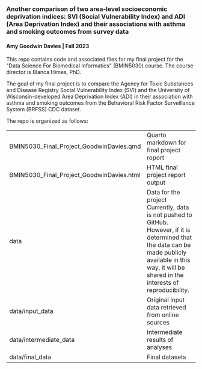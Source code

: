 ### Another comparison of two area-level socioeconomic deprivation indices: SVI (Social Vulnerability Index) and ADI (Area Deprivation Index) and their associations with asthma and smoking outcomes from survey data

#### Amy Goodwin Davies \| Fall 2023

This repo contains code and associated files for my final project for the "Data Science For Biomedical Informatics" (BMIN5030) course. The course director is Blanca Himes, PhD.

The goal of my final project is to compare the Agency for Toxic Substances and Disease Registry Social Vulnerability Index (SVI) and the University of Wisconsin-developed Area Deprivation Index (ADI) in their association with asthma and smoking outcomes from the Behavioral Risk Factor Surveillance System (BRFSS) CDC dataset.

The repo is organized as follows:

|                                           	|                                                                                                                                                                                                             	|
|-------------------------------------------	|-------------------------------------------------------------------------------------------------------------------------------------------------------------------------------------------------------------	|
| BMIN5030_Final_Project_GoodwinDavies.qmd  	| Quarto markdown for final project report                                                                                                                                                                    	|
| BMIN5030_Final_Project_GoodwinDavies.html 	| HTML final project report output                                                                                                                                                                            	|
| data                                      	| Data for the project Currently, data is not pushed to GitHub. However, if it is determined that the data can be made publicly available in this way, it will be shared in the interests of reproducibility. 	|
| data/input_data                           	| Original input data retrieved from online sources                                                                                                                                                           	|
| data/intermediate_data                    	| Intermediate results of analyses                                                                                                                                                                            	|
| data/final_data                           	| Final datasets                                                                                                                                                                                              	|
